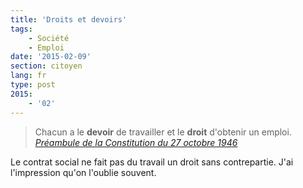 ```yaml
---
title: 'Droits et devoirs'
tags:
    - Société
    - Emploi
date: '2015-02-09'
section: citoyen
lang: fr
type: post
2015:
    - '02'
---
```


> Chacun a le **devoir** de travailler et le **droit** d'obtenir un emploi.
>   <cite>[Préambule de la Constitution du 27 octobre 1946](http://www.legifrance.gouv.fr/Droit-francais/Constitution/Preambule-de-la-Constitution-du-27-octobre-1946)</cite>

Le contrat social ne fait pas du travail un droit sans contrepartie. J'ai l'impression qu'on l'oublie souvent.
